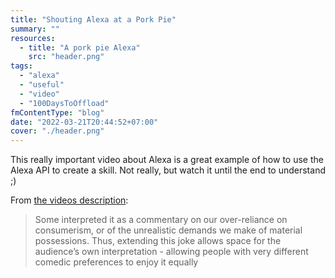 ```yaml
---
title: "Shouting Alexa at a Pork Pie"
summary: ""
resources:
  - title: "A pork pie Alexa"
    src: "header.png"
tags:
  - "alexa"
  - "useful"
  - "video"
  - "100DaysToOffload"
fmContentType: "blog"
date: "2022-03-21T20:44:52+07:00"
cover: "./header.png"
---
```


This really important video about Alexa is a great example of how to use the Alexa API to create a skill. Not really, but watch it until the end to understand ;)

From [the videos description](https://www.youtube.com/watch?v=oCkcoNYbbuU):

> Some interpreted it as a commentary on our over-reliance on consumerism, or of the unrealistic demands we make of material possessions. Thus, extending this joke allows space for the audience’s own interpretation - allowing people with very different comedic preferences to enjoy it equally

<lite-youtube videoid="oCkcoNYbbuU" />

